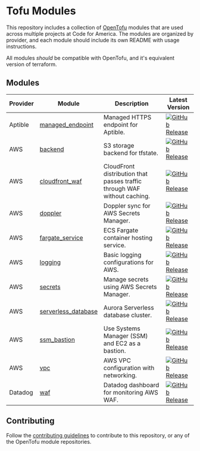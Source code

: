 # Tofu Modules

This repository includes a collection of [OpenTofu] modules that are used across
multiple projects at Code for America. The modules are organized by provider,
and each module should include its own README with usage instructions.

All modules _should_ be compatible with OpenTofu, and it's equivalent version of
terraform.

## Modules

| Provider | Module                                         | Description                                                              | Latest Version                                                                        |
|----------|------------------------------------------------|--------------------------------------------------------------------------|---------------------------------------------------------------------------------------|
| Aptible  | [managed_endpoint][aptible-managed-endpoint]   | Managed HTTPS endpoint for Aptible.                                      | [![GitHub Release][aptible-managed-endpoint-badge]][aptible-managed-endpoint-release] |
| AWS      | [backend][aws-backend]                         | S3 storage backend for tfstate.                                          | [![GitHub Release][aws-backend-badge]][aws-backend-release]                           |
| AWS      | [cloudfront_waf][aws-cloudfront-waf]           | CloudFront distribution that passes traffic through WAF without caching. | [![GitHub Release][aws-cloudfront-waf-badge]][aws-cloudfront-waf-release]             |
| AWS      | [doppler][aws-doppler]                         | Doppler sync for AWS Secrets Manager.                                    | [![GitHub Release][aws-doppler-badge]][aws-doppler-release]                           |
| AWS      | [fargate_service][aws-fargate-service]         | ECS Fargate container hosting service.                                   | [![GitHub Release][aws-fargate-service-badge]][aws-fargate-service-release]           |
| AWS      | [logging][aws-logging]                         | Basic logging configurations for AWS.                                    | [![GitHub Release][aws-logging-badge]][aws-logging-release]                           |
| AWS      | [secrets][aws-secrets]                         | Manage secrets using AWS Secrets Manager.                                | [![GitHub Release][aws-secrets-badge]][aws-secrets-release]                           |
| AWS      | [serverless_database][aws-serverless-database] | Aurora Serverless database cluster.                                      | [![GitHub Release][aws-serverless-database-badge]][aws-serverless-database-release]   |
| AWS      | [ssm_bastion][aws-ssm-bastion]                 | Use Systems Manager (SSM) and EC2 as a bastion.                          | [![GitHub Release][aws-ssm-bastion-badge]][aws-ssm-bastion-release]                   |
| AWS      | [vpc][aws-vpc]                                 | AWS VPC configuration with networking.                                   | [![GitHub Release][aws-vpc-badge]][aws-vpc-release]                                   |
| Datadog  | [waf][datadog-waf]                             | Datadog dashboard for monitoring AWS WAF.                                | [![GitHub Release][datadog-waf-badge]][datadog-waf-release]                           |

## Contributing

Follow the [contributing guidelines][contributing] to contribute to this
repository, or any of the OpenTofu module repositories.

[aptible-managed-endpoint]: https://github.com/codeforamerica/tofu-modules-aws-cloudfront-waf
[aptible-managed-endpoint-badge]: https://img.shields.io/github/v/release/codeforamerica/tofu-modules-aws-fargate-service?logo=github&label=Latest%20Release
[aptible-managed-endpoint-release]: https://github.com/codeforamerica/tofu-modules-aws-fargate-service/releases/latest
[aws-backend]: https://github.com/codeforamerica/tofu-modules-aws-backend
[aws-backend-badge]: https://img.shields.io/github/v/release/codeforamerica/tofu-modules-aws-backend?logo=github&label=Latest%20Release
[aws-backend-release]: https://github.com/codeforamerica/tofu-modules-aws-backend/releases/latest
[aws-cloudfront-waf]: https://github.com/codeforamerica/tofu-modules-aws-cloudfront-waf
[aws-cloudfront-waf-badge]: https://img.shields.io/github/v/release/codeforamerica/tofu-modules-aws-cloudfront-waf?logo=github&label=Latest%20Release
[aws-cloudfront-waf-release]: https://github.com/codeforamerica/tofu-modules-aws-cloudfront-waf/releases/latest
[aws-doppler]: https://github.com/codeforamerica/tofu-modules-aws-doppler
[aws-doppler-badge]: https://img.shields.io/github/v/release/codeforamerica/tofu-modules-aws-doppler?logo=github&label=Latest%20Release
[aws-doppler-release]: https://github.com/codeforamerica/tofu-modules-aws-doppler/releases/latest
[aws-fargate-service]: https://github.com/codeforamerica/tofu-modules-aws-fargate-service
[aws-fargate-service-badge]: https://img.shields.io/github/v/release/codeforamerica/tofu-modules-aws-fargate-service?logo=github&label=Latest%20Release
[aws-fargate-service-release]: https://github.com/codeforamerica/tofu-modules-aws-fargate-service/releases/latest
[aws-logging]: https://github.com/codeforamerica/tofu-modules-aws-logging
[aws-logging-badge]: https://img.shields.io/github/v/release/codeforamerica/tofu-modules-aws-logging?logo=github&label=Latest%20Release
[aws-logging-release]: https://github.com/codeforamerica/tofu-modules-aws-logging/releases/latest
[aws-secrets]: https://github.com/codeforamerica/tofu-modules-aws-secrets
[aws-secrets-badge]: https://img.shields.io/github/v/release/codeforamerica/tofu-modules-aws-secrets?logo=github&label=Latest%20Release
[aws-secrets-release]: https://github.com/codeforamerica/tofu-modules-aws-secrets/releases/latest
[aws-serverless-database]: https://github.com/codeforamerica/tofu-modules-aws-serverless-database
[aws-serverless-database-badge]: https://img.shields.io/github/v/release/codeforamerica/tofu-modules-aws-serverless-database?logo=github&label=Latest%20Release
[aws-serverless-database-release]: https://github.com/codeforamerica/tofu-modules-aws-serverless-database/releases/latest
[aws-ssm-bastion]: https://github.com/codeforamerica/tofu-modules-aws-ssm-bastion
[aws-ssm-bastion-badge]: https://img.shields.io/github/v/release/codeforamerica/tofu-modules-aws-ssm-bastion?logo=github&label=Latest%20Release
[aws-ssm-bastion-release]: https://github.com/codeforamerica/tofu-modules-aws-ssm-bastion/releases/latest
[aws-vpc]: https://github.com/codeforamerica/tofu-modules-aws-vpc
[aws-vpc-badge]: https://img.shields.io/github/v/release/codeforamerica/tofu-modules-aws-vpc?logo=github&label=Latest%20Release
[aws-vpc-release]: https://github.com/codeforamerica/tofu-modules-aws-vpc/releases/latest
[contributing]: CONTRIBUTING.md
[datadog-waf]: https://github.com/codeforamerica/tofu-modules-datadog-waf
[datadog-waf-badge]: https://img.shields.io/github/v/release/codeforamerica/tofu-modules-datadog-waf?logo=github&label=Latest%20Release
[datadog-waf-release]: https://github.com/codeforamerica/tofu-modules-datadog-waf/releases/latest
[opentofu]: https://opentofu.org/
[terraform]: https://www.terraform.io/
